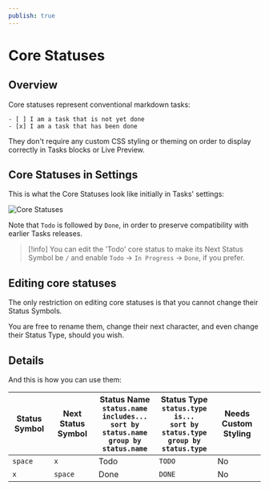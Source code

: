 ```yaml
---
publish: true
---
```


# Core Statuses

## Overview

Core statuses represent conventional markdown tasks:

```text
- [ ] I am a task that is not yet done
- [x] I am a task that has been done
```

They don't require any custom CSS styling or theming on order to display correctly in Tasks blocks or Live Preview.

## Core Statuses in Settings

This is what the Core Statuses look like initially in Tasks' settings:

![Core Statuses](../../images/settings-core-statuses.png)

Note that `Todo` is followed by `Done`, in order to preserve compatibility with earlier Tasks releases.

> [!info]
You can edit the 'Todo' core status to make its Next Status Symbol be `/` and enable `Todo` -> `In Progress` -> `Done`, if you prefer.

## Editing core statuses

The only restriction on editing core statuses is that you cannot change their Status Symbols.

You are free to rename them, change their next character, and even change their Status Type, should you wish.

## Details

And this is how you can use them:

<!-- placeholder to force blank line before included text --> <!-- include: DocsSamplesForStatuses.test.DefaultStatuses_core-statuses.approved.md -->

| Status Symbol | Next Status Symbol | Status Name<br>`status.name includes...`<br>`sort by status.name`<br>`group by status.name` | Status Type<br>`status.type is...`<br>`sort by status.type`<br>`group by status.type` | Needs Custom Styling |
| ----- | ----- | ----- | ----- | ----- |
| `space` | `x` | Todo | `TODO` | No |
| `x` | `space` | Done | `DONE` | No |

<!-- placeholder to force blank line after included text --> <!-- endInclude -->
